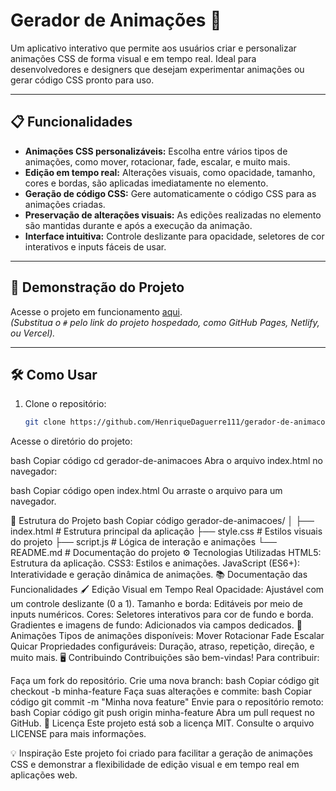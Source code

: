 # Gerador de Animações 🎨

Um aplicativo interativo que permite aos usuários criar e personalizar animações CSS de forma visual e em tempo real. Ideal para desenvolvedores e designers que desejam experimentar animações ou gerar código CSS pronto para uso.

---

## 📋 Funcionalidades

- **Animações CSS personalizáveis:** Escolha entre vários tipos de animações, como mover, rotacionar, fade, escalar, e muito mais.
- **Edição em tempo real:** Alterações visuais, como opacidade, tamanho, cores e bordas, são aplicadas imediatamente no elemento.
- **Geração de código CSS:** Gere automaticamente o código CSS para as animações criadas.
- **Preservação de alterações visuais:** As edições realizadas no elemento são mantidas durante e após a execução da animação.
- **Interface intuitiva:** Controle deslizante para opacidade, seletores de cor interativos e inputs fáceis de usar.

---

## 🚀 Demonstração do Projeto

Acesse o projeto em funcionamento [aqui]([#](https://animation-creator-pi.vercel.app/)).  
*(Substitua o `#` pelo link do projeto hospedado, como GitHub Pages, Netlify, ou Vercel).*

---

## 🛠️ Como Usar

1. Clone o repositório:
   ```bash
   git clone https://github.com/HenriqueDaguerre111/gerador-de-animacoes.git
Acesse o diretório do projeto:

bash
Copiar código
cd gerador-de-animacoes
Abra o arquivo index.html no navegador:

bash
Copiar código
open index.html
Ou arraste o arquivo para um navegador.

📂 Estrutura do Projeto
bash
Copiar código
gerador-de-animacoes/
│
├── index.html         # Estrutura principal da aplicação
├── style.css          # Estilos visuais do projeto
├── script.js          # Lógica de interação e animações
└── README.md          # Documentação do projeto
⚙️ Tecnologias Utilizadas
HTML5: Estrutura da aplicação.
CSS3: Estilos e animações.
JavaScript (ES6+): Interatividade e geração dinâmica de animações.
📚 Documentação das Funcionalidades
🖌️ Edição Visual em Tempo Real
Opacidade: Ajustável com um controle deslizante (0 a 1).
Tamanho e borda: Editáveis por meio de inputs numéricos.
Cores: Seletores interativos para cor de fundo e borda.
Gradientes e imagens de fundo: Adicionados via campos dedicados.
🔄 Animações
Tipos de animações disponíveis:
Mover
Rotacionar
Fade
Escalar
Quicar
Propriedades configuráveis:
Duração, atraso, repetição, direção, e muito mais.
🖥️ Contribuindo
Contribuições são bem-vindas! Para contribuir:

Faça um fork do repositório.
Crie uma nova branch:
bash
Copiar código
git checkout -b minha-feature
Faça suas alterações e commite:
bash
Copiar código
git commit -m "Minha nova feature"
Envie para o repositório remoto:
bash
Copiar código
git push origin minha-feature
Abra um pull request no GitHub.
📝 Licença
Este projeto está sob a licença MIT. Consulte o arquivo LICENSE para mais informações.

💡 Inspiração
Este projeto foi criado para facilitar a geração de animações CSS e demonstrar a flexibilidade de edição visual e em tempo real em aplicações web.
